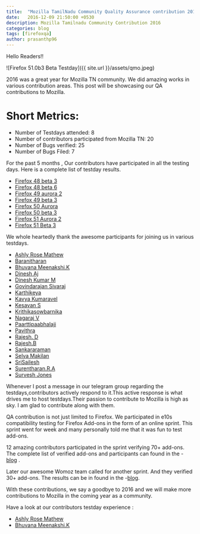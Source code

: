 ```yaml
---
title:  "Mozilla TamilNadu Community Quality Assurance contribution 2016"
date:   2016-12-09 21:50:00 +0530
description: Mozilla Tamilnadu Community Contribution 2016
categories: blog
tags: [firefoxqa]
author: prasanthp96
---
```


Hello Readers!!

![Firefox 51.0b3 Beta Testday]({{ site.url }}/assets/qmo.jpeg)

2016 was a great year for Mozilla TN community. We did amazing works in various contribution areas. This post will be showcasing our QA contributions to Mozilla.

Short Metrics:
=============
- Number of Testdays attended: 8
- Number of contributors participated from Mozilla TN: 20
- Number of Bugs verified: 25
- Number of Bugs Filed: 7


For the past 5 months , Our contributors have participated in all the testing days. Here is a complete list of testday results.


- [Firefox 48 beta 3](http://foxprasanth.github.io/events/2016/07/10/MozTN-in-testingdays/)
- [Firefox 48 beta 6](http://foxprasanth.github.io/events/2016/07/10/MozTN-in-testingdays/)
- [Firefox 49 aurora 2](https://mozillatn.github.io/blog/Testing-day-report/)
- [Firefox 49 beta 3](https://mozillatn.github.io/blog/Firefox-49.0b3-Beta-testing-day-report/)
- [Firefox 50 Aurora](https://mozillatn.github.io/blog/Firefox-50.0-Aurora-Testday-results/)
- [Firefox 50 beta 3](https://mozillatn.github.io/blog/Firefox-50.0b3-BetaTestday-Results/)
- [Firefox 51 Aurora 2](https://mozillatn.github.io/blog/Firefox-51.0a2-Aurora-(Developer-Edition)-testing-day-report/)
- [Firefox 51 Beta 3](https://mozillatn.github.io/blog/Firefox-51-beta3-Testday-Results/)


We whole heartedly thank the awesome participants for joining us in various testdays.

- [Ashly Rose Mathew](https://twitter.com/ashlirosemathew)
- [Baranitharan](https://twitter.com/baranicool)
- [Bhuvana Meenakshi.K](https://twitter.com/bhuvanakotees1)
- [Dinesh Aj]()
- [Dinesh Kumar M](https://twitter.com/Dhinesh_Kumar_M)
- [Govindarajan Sivaraj](https://twitter.com/sgovind2112)
- [Karthikeya]()
- [Kavya Kumaravel]()
- [Kesavan S](https://twitter.com/electrok7)
- [Krithikasowbarnika]()
- [Nagaraj V](https://twitter.com/nagarajnaidu921)
- [Paarttipaabhalaji](https://twitter.com/paarilovely)
- [Pavithra ]()
- [Rajesh. D](https://twitter.com/rajeshhacker023)
- [Rajesh.B]()
- [Sankararaman](https://twitter.com/iamsanga7)
- [Selva Makilan](https://twitter.com/selva_makilan)
- [SriSailesh](https://twitter.com/saileshbaskar1)
- [Surentharan.R.A](https://twitter.com/surentharan7)
- [Survesh Jones](https://twitter.com/survijones)


Whenever I post a message in our telegram group regarding the testdays,contributors actively respond to it.This active response is what drives me to host testdays.Their passion to contribute to Mozilla is high as sky. I am glad to contribute along with them. 

QA contribution is not just limited to Firefox. We participated in e10s compatibility testing for Firefox Add-ons in the form of an online sprint. This sprint went for week and many personally told me that it was fun to test add-ons.

12 amazing contributors participated in the sprint verifying 70+ add-ons. The complete list of verified add-ons and participants can found in the -[blog](https://mozillatn.github.io/blog/MozActivate-AMO-e10s-compatibility-sprint-result/) .

Later our awesome Womoz team called for another sprint. And they verified 30+ add-ons. The results can be in found in the -[blog](https://mozillatn.github.io/blog/Results-of-Womoz-Contribution-in-Featured-Add-ons-e10s-Compatibility-Sprint/).

With these contributions, we say a goodbye to 2016 and we will make more contributions to Mozilla in the coming year as a community.

Have a look at our contributors testday experience :

- [Ashly Rose Mathew](http://ashlirosemathew.blogspot.in/2016/07/firefox-48-beta-testing.html)
- [Bhuvana Meenakshi.K](http://bhuvanameenakshifirefox.blogspot.in/2016/06/firefox-48-beta-3-testday.html)
